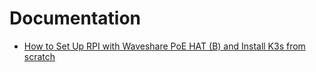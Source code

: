 # Documentation

* [How to Set Up RPI with Waveshare PoE HAT (B) and Install K3s from scratch](set_up_rpi.md)
